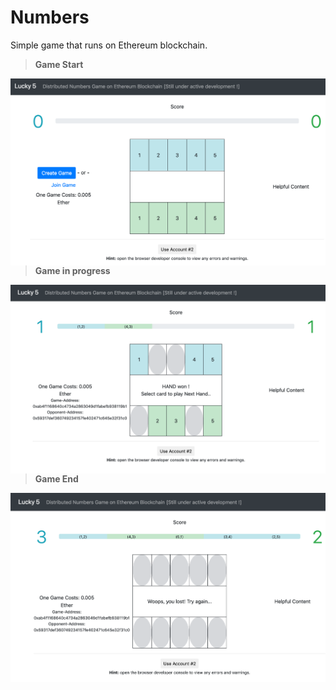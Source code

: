 # Numbers
Simple game that runs on Ethereum blockchain.


>**Game Start**

<img src="images/Lucky5-start.png" align="left">


>**Game in progress**

<img src="images/Lucky5-in-progress.png" align="left">



>**Game End**

<img src="images/Lucky5-end.png" align="left">




